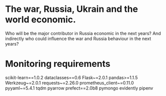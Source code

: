 # The war, Russia, Ukrain and the world economic.

Who will be the major contributor in Russia economic in the next years?
And indirectly who could influence the war and Russia behaviour in the next years?


# Monitoring requirements
scikit-learn==1.0.2
dataclasses==0.6
Flask~=2.0.1
pandas>=1.1.5
Werkzeug~=2.0.1
requests~=2.26.0
prometheus_client~=0.11.0
pyyaml~=5.4.1
tqdm
pyarrow
prefect==2.0b8
pymongo
evidently
pipenv